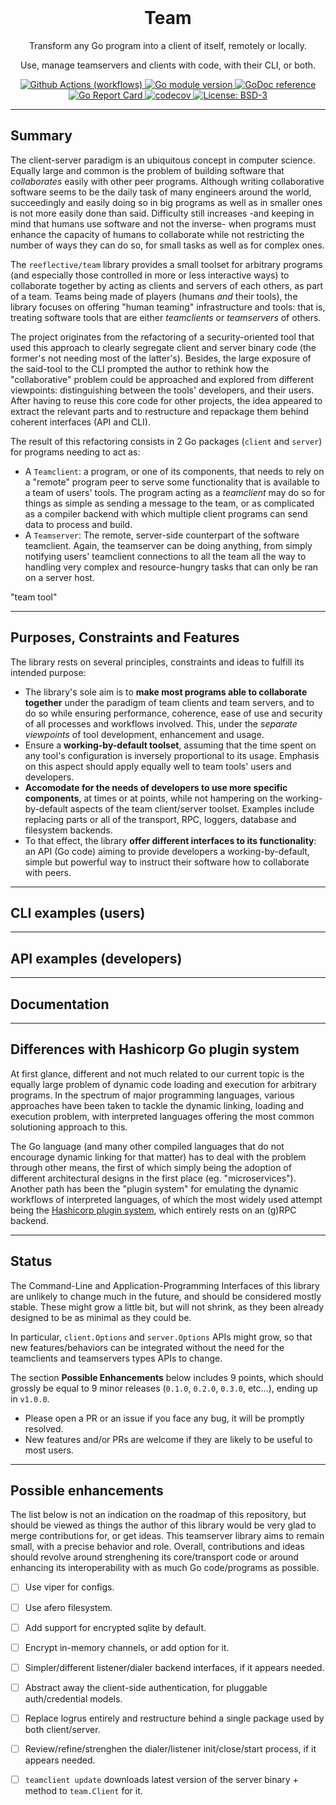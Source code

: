 
<div align="center">
  <br> <h1> Team </h1>

  <p>  Transform any Go program into a client of itself, remotely or locally.  </p>
  <p>  Use, manage teamservers and clients with code, with their CLI, or both.  </p>
</div>


<!-- Badges -->
<!-- Assuming the majority of them being written in Go, most of the badges below -->
<!-- Replace the repo name: :%s/reeflective\/template/reeflective\/repo/g -->

<p align="center">
  <a href="https://github.com/reeflective/team/actions/workflows/go.yml">
    <img src="https://github.com/reeflective/team/actions/workflows/go.yml/badge.svg?branch=main"
      alt="Github Actions (workflows)" />
  </a>

  <a href="https://github.com/reeflective/team">
    <img src="https://img.shields.io/github/go-mod/go-version/reeflective/team.svg"
      alt="Go module version" />
  </a>

  <a href="https://pkg.go.dev/github.com/reeflective/team">
    <img src="https://img.shields.io/badge/godoc-reference-blue.svg"
      alt="GoDoc reference" />
  </a>

  <a href="https://goreportcard.com/report/github.com/reeflective/team">
    <img src="https://goreportcard.com/badge/github.com/reeflective/team"
      alt="Go Report Card" />
  </a>

  <a href="https://codecov.io/gh/reeflective/team">
    <img src="https://codecov.io/gh/reeflective/team/branch/main/graph/badge.svg"
      alt="codecov" />
  </a>

  <a href="https://opensource.org/licenses/BSD-3-Clause">
    <img src="https://img.shields.io/badge/License-BSD_3--Clause-blue.svg"
      alt="License: BSD-3" />
  </a>
</p>


-----
## Summary

The client-server paradigm is an ubiquitous concept in computer science. Equally large and common is the problem
of building software that _collaborates_ easily with other peer programs. Although writing collaborative software
seems to be the daily task of many engineers around the world, succeedingly and easily doing so in big programs
as well as in smaller ones is not more easily done than said. Difficulty still increases -and keeping in mind that 
humans use software and not the inverse- when programs must enhance the capacity of humans to collaborate while 
not restricting the number of ways they can do so, for small tasks as well as for complex ones.

The `reeflective/team` library provides a small toolset for arbitrary programs (and especially those controlled in 
more or less interactive ways) to collaborate together by acting as clients and servers of each others, as part
of a team. Teams being made of players (humans _and_ their tools), the library focuses on offering "human teaming"
infrastructure and tools: that is, treating software tools that are either _teamclients_ or _teamservers_ of others.

The project originates from the refactoring of a security-oriented tool that used this approach to clearly segregate 
client and server binary code (the former's not needing most of the latter's). Besides, the large exposure of the 
said-tool to the CLI prompted the author to rethink how the "collaborative" problem could be approached and explored 
from different viewpoints: distinguishing between the tools' developers, and their users. After having to reuse this 
core code for other projects, the idea appeared to extract the relevant parts and to restructure and repackage them 
behind coherent interfaces (API and CLI).

The result of this refactoring consists in 2 Go packages (`client` and `server`) for programs needing to act as:
- A `Teamclient`: a program, or one of its components, that needs to rely on a "remote" program peer to serve some
  functionality that is available to a team of users' tools. The program acting as a _teamclient_ may do so for
  things as simple as sending a message to the team, or as complicated as a compiler backend with which multiple
  client programs can send data to process and build.
- A `Teamserver`: The remote, server-side counterpart of the software teamclient. Again, the teamserver can be
  doing anything, from simply notifying users' teamclient connections to all the team all the way to handling
  very complex and resource-hungry tasks that can only be ran on a server host.

"team tool"

-----
## Purposes, Constraints and Features

The library rests on several principles, constraints and ideas to fulfill its intended purpose:
- The library's sole aim is to **make most programs able to collaborate together** under the paradigm of team clients 
  and team servers, and to do so while ensuring performance, coherence, ease of use and security of all processes 
  and workflows involved. This, under the _separate viewpoints_ of tool development, enhancement and usage.
- Ensure a **working-by-default toolset**, assuming that the time spent on any tool's configuration is inversely 
  proportional to its usage. Emphasis on this aspect should apply equally well to team tools' users and developers.
- **Accomodate for the needs of developers to use more specific components**, at times or at points, while not hampering
  on the working-by-default aspects of the team client/server toolset. Examples include replacing parts or all of the
  transport, RPC, loggers, database and filesystem backends.
- To that effect, the library **offer different interfaces to its functionality**: an API (Go code) aiming to provide
  developers a working-by-default, simple but powerful way to instruct their software how to collaborate with peers.


-----
## CLI examples (users)

-----
## API examples (developers)

-----
## Documentation

-----
## Differences with Hashicorp Go plugin system

At first glance, different and not much related to our current topic is the equally large problem of dynamic code 
loading and execution for arbitrary programs. In the spectrum of major programming languages, various approaches 
have been taken to tackle the dynamic linking, loading and execution problem, with interpreted languages offering 
the most common solutioning approach to this.

The Go language (and many other compiled languages that do not encourage dynamic linking for that matter) has to deal with 
the problem through other means, the first of which simply being the adoption of different architectural designs in the 
first place (eg. "microservices"). Another path has been the "plugin system" for emulating the dynamic workflows of interpreted 
languages, of which the most widely used attempt being the [Hashicorp plugin system](https://github.com/hashicorp/go-plugin), which entirely rests on an (g)RPC backend.


-----
## Status

The Command-Line and Application-Programming Interfaces of this library are unlikely to change
much in the future, and should be considered mostly stable. These might grow a little bit, but
will not shrink, as they been already designed to be as minimal as they could be.

In particular, `client.Options` and `server.Options` APIs might grow, so that new features/behaviors
can be integrated without the need for the teamclients and teamservers types APIs to change.

The section **Possible Enhancements** below includes 9 points, which should grossly be equal
to 9 minor releases (`0.1.0`, `0.2.0`, `0.3.0`, etc...), ending up in `v1.0.0`.

- Please open a PR or an issue if you face any bug, it will be promptly resolved.
- New features and/or PRs are welcome if they are likely to be useful to most users.

-----
## Possible enhancements

The list below is not an indication on the roadmap of this repository, but should be viewed as
things the author of this library would be very glad to merge contributions for, or get ideas. 
This teamserver library aims to remain small, with a precise behavior and role.
Overall, contributions and ideas should revolve around strenghening its core/transport code
or around enhancing its interoperability with as much Go code/programs as possible.

- [ ] Use viper for configs.
- [ ] Use afero filesystem.
- [ ] Add support for encrypted sqlite by default.
- [ ] Encrypt in-memory channels, or add option for it.
- [ ] Simpler/different listener/dialer backend interfaces, if it appears needed.
- [ ] Abstract away the client-side authentication, for pluggable auth/credential models.
- [ ] Replace logrus entirely and restructure behind a single package used by both client/server.
- [ ] Review/refine/strenghen the dialer/listener init/close/start process, if it appears needed.
- [ ] `teamclient update` downloads latest version of the server binary + method to `team.Client` for it.

